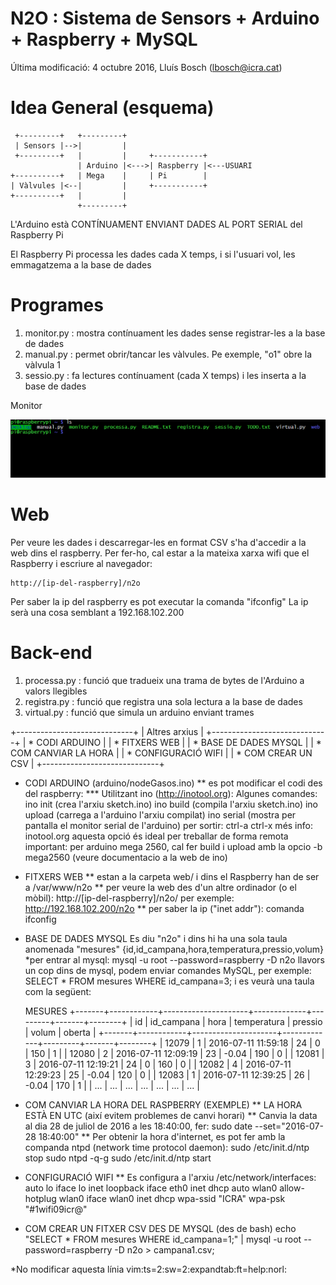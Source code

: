 # N2O : Sistema de Sensors + Arduino + Raspberry + MySQL

Última modificació: 4 octubre 2016, Lluís Bosch (lbosch@icra.cat)

Idea General (esquema)
======================

     +---------+   +---------+
     | Sensors |-->|         |
     +---------+   |         |     +-----------+
                   | Arduino |<--->| Raspberry |<---USUARI
    +----------+   | Mega    |     | Pi        |
    | Vàlvules |<--|         |     +-----------+
    +----------+   |         |
                   +---------+


L'Arduino està CONTÍNUAMENT ENVIANT DADES AL PORT SERIAL del Raspberry Pi

El Raspberry Pi processa les dades cada X temps, i si l'usuari vol, les emmagatzema a la base de dades

Programes
=========

1. monitor.py  : mostra contínuament les dades sense registrar-les a la base de dades
2. manual.py   : permet obrir/tancar les vàlvules. Pe exemple, "o1" obre la vàlvula 1
3. sessio.py   : fa lectures contínuament (cada X temps) i les inserta a la base de dades

Monitor

![](https://raw.githubusercontent.com/holalluis/n2o/master/gif/monitor.gif)

Web
===

Per veure les dades i descarregar-les en format CSV s'ha d'accedir a la web dins el raspberry.
Per fer-ho, cal estar a la mateixa xarxa wifi que el Raspberry i escriure al navegador:

	http://[ip-del-raspberry]/n2o

Per saber la ip del raspberry es pot executar la comanda "ifconfig"
La ip serà una cosa semblant a 192.168.102.200

Back-end
========
1. processa.py : funció que tradueix una trama de bytes de l'Arduino a valors llegibles
2. registra.py : funció que registra una sola lectura a la base de dades 
3. virtual.py  : funció que simula un arduino enviant trames

+-----------------------------+
| Altres arxius               |
+-----------------------------+
| * CODI ARDUINO              |
| * FITXERS WEB               |
| * BASE DE DADES MYSQL       |
| * COM CANVIAR LA HORA       |
| * CONFIGURACIÓ WIFI         |
| * COM CREAR UN CSV          |
+-----------------------------+

* CODI ARDUINO (arduino/nodeGasos.ino)
	** es pot modificar el codi des del raspberry:
		*** Utilitzant ino (http://inotool.org):
      Algunes comandes:
        ino init (crea l'arxiu sketch.ino)
        ino build (compila l'arxiu sketch.ino)
        ino upload (carrega a l'arduino l'arxiu compilat)
        ino serial (mostra per pantalla el monitor serial de l'arduino)
          per sortir: ctrl-a ctrl-x
			més info: inotool.org
			aquesta opció és ideal per treballar de forma remota
			important: per arduino mega 2560, cal fer build i upload amb la opcio -b mega2560 (veure documentacio a la web de ino)

* FITXERS WEB
	** estan a la carpeta web/ i dins el Raspberry han de ser a /var/www/n2o
	** per veure la web des d'un altre ordinador (o el mòbil): 
		http://[ip-del-raspberry]/n2o/
		per exemple: http://192.168.102.200/n2o
	** per saber la ip ("inet addr"): comanda ifconfig

* BASE DE DADES MYSQL
	Es diu "n2o" i dins hi ha una sola taula anomenada 
	"mesures" {id,id_campana,hora,temperatura,pressio,volum}
	*per entrar al mysql:
		mysql -u root --password=raspberry -D n2o
	llavors un cop dins de mysql, podem enviar comandes MySQL, per exemple:
		SELECT * FROM mesures WHERE id_campana=3;
	i es veurà una taula com la següent:
	
  MESURES
  +-------+------------+---------------------+-------------+---------+-------+--------+
  | id    | id_campana | hora                | temperatura | pressio | volum | oberta |
  +-------+------------+---------------------+-------------+---------+-------+--------+
  | 12079 | 1          | 2016-07-11 11:59:18 | 24          | 0       | 150   | 1      |
  | 12080 | 2          | 2016-07-11 12:09:19 | 23          | -0.04   | 190   | 0      |
  | 12081 | 3          | 2016-07-11 12:19:21 | 24          | 0       | 160   | 0      |
  | 12082 | 4          | 2016-07-11 12:29:23 | 25          | -0.04   | 120   | 0      |
  | 12083 | 1          | 2016-07-11 12:39:25 | 26          | -0.04   | 170   | 1      |
  | ...   | ...        | ...                 | ...         | ...     | ...   | ...    |

* COM CANVIAR LA HORA DEL RASPBERRY (EXEMPLE)
	** LA HORA ESTÀ EN UTC (així evitem problemes de canvi horari)
	** Canvia la data al dia 28 de juliol de 2016 a les 18:40:00, fer:
		sudo date --set="2016-07-28 18:40:00"
	** Per obtenir la hora d'internet, es pot fer amb la companda ntpd (network time protocol daemon):
		sudo /etc/init.d/ntp stop
		sudo ntpd -q-g
		sudo /etc/init.d/ntp start

* CONFIGURACIÓ WIFI
	** Es configura a l'arxiu /etc/network/interfaces:
      auto lo
      iface lo inet loopback
      iface eth0 inet dhcp
      auto wlan0
      allow-hotplug wlan0
      iface wlan0 inet dhcp
        wpa-ssid "ICRA"
        wpa-psk "#1wifi09icr@"

* COM CREAR UN FITXER CSV DES DE MYSQL (des de bash)
	echo "SELECT * FROM mesures WHERE id_campana=1;" | mysql -u root --password=raspberry -D n2o > campana1.csv;

*No modificar aquesta línia
vim:ts=2:sw=2:expandtab:ft=help:norl:
